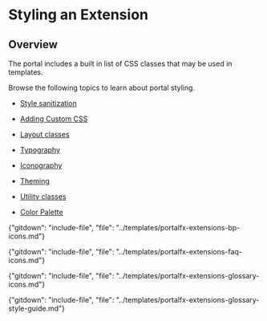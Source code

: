 
# Styling an Extension 

## Overview

The portal includes a built in list of CSS classes that may be used in templates.

Browse the following topics to learn about portal styling.

* [Style sanitization](top-style-guide-html-css-sanitization.md)

* [Adding Custom CSS](top-style-guide-custom-css.md)

* [Layout classes](portalfx-blades-layout.md)

* [Typography](top-style-guide-typography.md)

* [Iconography](top-style-guide-iconography.md)

* [Theming](top-style-guide-theming.md)

* [Utility classes](top-style-guide-utility-classes.md)

* [Color Palette](top-style-guide-color-palette.md)


<!--
 gitdown": "include-file", "file": "../templates/portalfx-extensions-bp-style-guide.md"}
-->

{"gitdown": "include-file", "file": "../templates/portalfx-extensions-bp-icons.md"}

{"gitdown": "include-file", "file": "../templates/portalfx-extensions-faq-icons.md"}

{"gitdown": "include-file", "file": "../templates/portalfx-extensions-glossary-icons.md"}

{"gitdown": "include-file", "file": "../templates/portalfx-extensions-glossary-style-guide.md"}